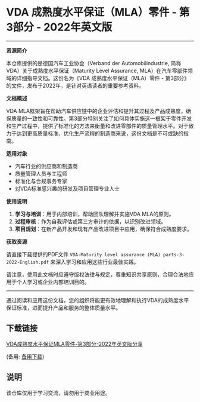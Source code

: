 # VDA 成熟度水平保证（MLA）零件 - 第3部分 - 2022年英文版

---

**资源简介**

本仓库提供的是德国汽车工业协会（Verband der Automobilindustrie, 简称VDA）关于成熟度水平保证（Maturity Level Assurance, MLA）在汽车零部件领域的详细指导文档。这份名为《VDA 成熟度水平保证（MLA）零件 - 第3部分》的文件，发布于2022年，是针对英语读者的重要参考资料。

**文档概述**

VDA MLA框架旨在帮助汽车供应链中的企业评估和提升其过程及产品成熟度，确保质量的一致性和可靠性。第3部分特别关注了如何具体实施这一框架于零件开发和生产过程中，提供了标准化的方法来衡量和改进零部件的质量管理水平。对于致力于达到更高质量标准、优化生产流程的制造商来说，这份文档是不可或缺的指南。

**适用对象**

- 汽车行业的供应商和制造商
- 质量管理人员与工程师
- 标准化与合规事务专家
- 对VDA标准感兴趣的研发及项目管理专业人士

**使用说明**

1. **学习与培训**：用于内部培训，帮助团队理解并实施VDA MLA的原则。
2. **过程审核**：作为自我评估或第三方审计的依据，以识别改进领域。
3. **项目规划**：在新产品开发和现有产品改进项目中应用，确保符合成熟度要求。

**获取资源**

请直接下载提供的PDF文件 `VDA-Maturity level assurance (MLA) parts-3-2022-English.pdf` 来深入学习和应用这些行业最佳实践。

请注意，使用此文档时应遵守版权法律与规定，尊重知识共享原则，合理合法地应用于个人学习或企业内部培训目的。

---

通过阅读和应用这份文档，您的组织将能更有效地理解和执行VDA的成熟度水平保证标准，进而提升产品和服务的整体质量水平。

## 下载链接
[VDA成熟度水平保证MLA零件-第3部分-2022年英文版分享](https://pan.quark.cn/s/dde707a02a66) 

(备用: [备用下载](https://pan.baidu.com/s/1E0NxZ5WYkvlEbnTO08kyrQ?pwd=1234))

## 说明

该仓库仅用于学习交流，请勿用于商业用途。
